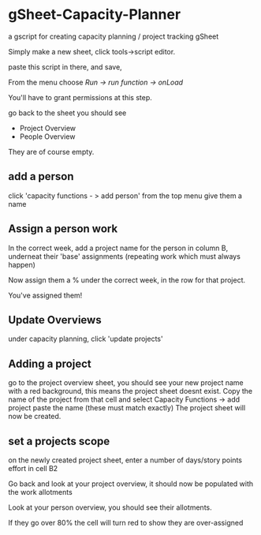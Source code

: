 # gSheet-Capacity-Planner
a gscript for creating capacity planning / project tracking gSheet

Simply make a new sheet, click tools->script editor.

paste this script in there, and save, 

From the menu choose *Run -> run function -> onLoad*

You'll have to grant permissions at this step.

go back to the sheet you should see
* Project Overview
* People Overview

They are of course empty.

## add a person
click 'capacity functions - > add person' from the top menu
give them a name

## Assign a person work
In the correct week, add a project name for the person in column B, underneat their 'base' assignments (repeating work which must always happen)

Now assign them a % under the correct week, in the row for that project.

You've assigned them!

## Update Overviews
under capacity planning, click 'update projects'

## Adding a project
go to the project overview sheet, you should see your new project name with a red background, this means the project sheet doesnt exist. Copy the name of the project from that cell and select
Capacity Functions -> add project
paste the name (these must match exactly)
The project sheet will now be created.

## set a projects scope
on the newly created project sheet, enter a number of days/story points effort in cell B2

Go back and look at your project overview, it should now be populated with the work allotments

Look at your person overview, you should see their allotments.

If they go over 80% the cell will turn red to show they are over-assigned
